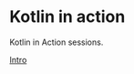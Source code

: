 # Kotlin in action

Kotlin in Action sessions.

[Intro](https://github.com/lamrak/kotlin-in-action/Intro.md)
